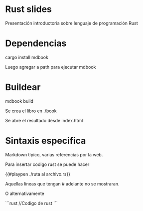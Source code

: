 # Rust slides

Presentación introductoria sobre lenguaje de programación Rust

# Dependencias

cargo install mdbook

Luego agregar a path para ejecutar mdbook

# Buildear

mdbook build

Se crea el libro en ./book

Se abre el resultado desde index.html

# Sintaxis especifica

Markdown típico, varias referencias por la web.

Para insertar codigo rust se puede hacer 

{{#playpen ./ruta al archivo.rs}}

Aquellas lineas que tengan # adelante no se mostraran.

O alternativamente

\`\`\`rust
//Codigo de rust
\`\`\`
